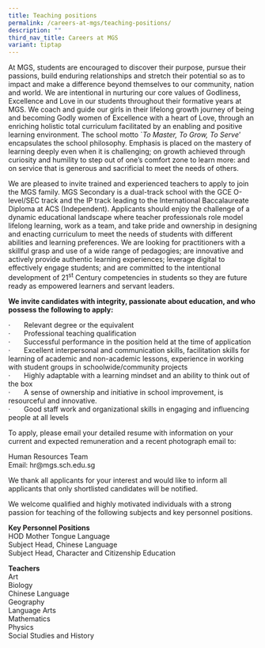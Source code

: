 ```yaml
---
title: Teaching positions
permalink: /careers-at-mgs/teaching-positions/
description: ""
third_nav_title: Careers at MGS
variant: tiptap
---
```

<p>At MGS, students are encouraged to discover their purpose, pursue their
passions, build enduring relationships and stretch their potential so as
to impact and make a difference beyond themselves to our community, nation
and world. We are intentional in nurturing our core values of Godliness,
Excellence and Love in our students throughout their formative years at
MGS. We coach and guide our girls in their lifelong growth journey of being
and becoming Godly women of Excellence with a heart of Love, through an
enriching holistic total curriculum facilitated by an enabling and positive
learning environment. The school motto `<em>To Master, To Grow, To Serve</em>’
encapsulates the school philosophy. Emphasis is placed on the mastery of
learning deeply even when it is challenging; on growth achieved through
curiosity and humility to step out of one’s comfort zone to learn more:
and on service that is generous and sacrificial to meet the needs of others.</p>
<p>We are pleased to invite trained and experienced teachers to apply to
join the MGS family. MGS Secondary is a dual-track school with the GCE
O-level/SEC track and the IP track leading to the International Baccalaureate
Diploma at ACS (Independent). Applicants should enjoy the challenge of
a dynamic educational landscape where teacher professionals role model
lifelong learning, work as a team, and take pride and ownership in designing
and enacting curriculum to meet the needs of students with different abilities
and learning preferences. We are looking for practitioners with a skillful
grasp and use of a wide range of pedagogies; are innovative and actively
provide authentic learning experiences; leverage digital to effectively
engage students; and are committed to the intentional development of 21<sup>st</sup> Century
competencies in students so they are future ready as empowered learners
and servant leaders.</p>
<p></p>
<p><strong>We invite candidates with integrity, passionate about education, and who possess the following to apply:</strong>
</p>
<p>·&nbsp;&nbsp;&nbsp;&nbsp;&nbsp;&nbsp; Relevant degree or the equivalent
<br>·&nbsp;&nbsp;&nbsp;&nbsp;&nbsp;&nbsp; Professional teaching qualification
<br>·&nbsp;&nbsp;&nbsp;&nbsp;&nbsp;&nbsp; Successful performance in the position
held at the time of application
<br>·&nbsp;&nbsp;&nbsp;&nbsp;&nbsp;&nbsp; Excellent interpersonal and communication
skills, facilitation skills for learning of academic and non-academic lessons,
experience in working with student groups in schoolwide/community projects
<br>·&nbsp;&nbsp;&nbsp;&nbsp;&nbsp;&nbsp; Highly adaptable with a learning
mindset and an ability to think out of the box
<br>·&nbsp;&nbsp;&nbsp;&nbsp;&nbsp;&nbsp; A sense of ownership and initiative
in school improvement, is resourceful and innovative.
<br>·&nbsp;&nbsp;&nbsp;&nbsp;&nbsp;&nbsp; Good staff work and organizational
skills in engaging and influencing people at all levels</p>
<p>To apply, please email your detailed resume with information on your current
and expected remuneration and a recent photograph email to:</p>
<p>Human Resources Team
<br>Email: <a rel="noopener noreferrer nofollow" target="_blank">hr@mgs.sch.edu.sg</a>
</p>
<p>We thank all applicants for your interest and would like to inform all
applicants that only shortlisted candidates will be notified.</p>
<p>We welcome qualified and highly motivated individuals with a strong passion
for teaching of the following subjects and key personnel positions.</p>
<p><strong>Key Personnel Positions</strong>
<br>HOD Mother Tongue Language
<br>Subject Head, Chinese Language
<br>Subject Head, Character and Citizenship Education</p>
<p><strong>Teachers</strong>
<br>Art
<br>Biology
<br>Chinese Language
<br>Geography
<br>Language Arts
<br>Mathematics
<br>Physics
<br>Social Studies and History</p>
<p></p>